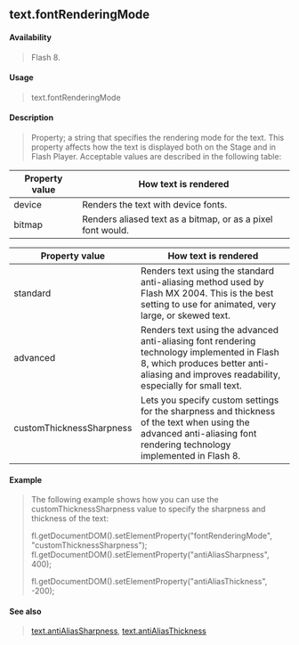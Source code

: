 ## text.fontRenderingMode

#### Availability

> Flash 8.

#### Usage

> text.fontRenderingMode

#### Description

> Property; a string that specifies the rendering mode for the text. This property affects how the text is displayed both on the Stage and in Flash Player. Acceptable values are described in the following table:

| **Property value** | **How text is rendered**                                    |
|--------------------|-------------------------------------------------------------|
| device             | Renders the text with device fonts.                         |
| bitmap             | Renders aliased text as a bitmap, or as a pixel font would. |

| **Property value**       | **How text is rendered**                                                                                                                                                                 |
|--------------------------|------------------------------------------------------------------------------------------------------------------------------------------------------------------------------------------|
| standard                 | Renders text using the standard anti-aliasing method used by Flash MX 2004. This is the best setting to use for animated, very large, or skewed text.                                    |
| advanced                 | Renders text using the advanced anti-aliasing font rendering technology implemented in Flash 8, which produces better anti-aliasing and improves readability, especially for small text. |
| customThicknessSharpness | Lets you specify custom settings for the sharpness and thickness of the text when using the advanced anti-aliasing font rendering technology implemented in Flash 8.                     |

#### Example

> The following example shows how you can use the customThicknessSharpness value to specify the sharpness and thickness of the text:
>
> fl.getDocumentDOM().setElementProperty("fontRenderingMode", "customThicknessSharpness"); fl.getDocumentDOM().setElementProperty("antiAliasSharpness", 400);
>
> fl.getDocumentDOM().setElementProperty("antiAliasThickness", -200);

#### See also

> [text.antiAliasSharpness](#_bookmark970), [text.antiAliasThickness](#_bookmark971)
